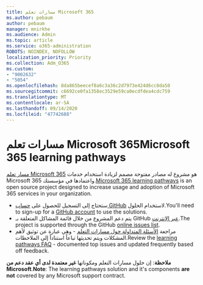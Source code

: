 ```yaml
---
title: مسارات تعلم Microsoft 365
ms.author: pebaum
author: pebaum
manager: mnirkhe
ms.audience: Admin
ms.topic: article
ms.service: o365-administration
ROBOTS: NOINDEX, NOFOLLOW
localization_priority: Priority
ms.collection: Adm_O365
ms.custom:
- "9002632"
- "5054"
ms.openlocfilehash: 8da865beecef8a6c3a36c2d7973e424d6cc8da50
ms.sourcegitcommit: c6692ce0fa1358ec3529e59ca0ecdfdea4cdc759
ms.translationtype: MT
ms.contentlocale: ar-SA
ms.lasthandoff: 09/14/2020
ms.locfileid: "47742688"
---
```

# <a name="microsoft-365-learning-pathways"></a><span data-ttu-id="5a74c-102">مسارات تعلم Microsoft 365</span><span class="sxs-lookup"><span data-stu-id="5a74c-102">Microsoft 365 learning pathways</span></span>

<span data-ttu-id="5a74c-103">[مسار تعلم Microsoft 365](https://docs.microsoft.com/office365/customlearning/) هو مشروع له مصادر مفتوحة مصمم لزيادة استخدام خدمات Microsoft 365 واعتمادها في مؤسستك.</span><span class="sxs-lookup"><span data-stu-id="5a74c-103">[Microsoft 365 learning pathways](https://docs.microsoft.com/office365/customlearning/) is an open source project designed to increase usage and adoption of Microsoft 365 services in your organization.</span></span>

- <span data-ttu-id="5a74c-104">ستحتاج إلى التسجيل للحصول على [حساب GitHub](https://aka.ms/joingithub) لاستخدام الحلول.</span><span class="sxs-lookup"><span data-stu-id="5a74c-104">You'll need to sign-up for a [GitHub account](https://aka.ms/joingithub) to use the solutions.</span></span>
- <span data-ttu-id="5a74c-105">يتم دعم المشروع من خلال قائمة المشاكل المتعلقة بـ GitHub [عبر الإنترنت](https://aka.ms/CustomLearningHelp).</span><span class="sxs-lookup"><span data-stu-id="5a74c-105">The project is supported through the GitHub [online issues list](https://aka.ms/CustomLearningHelp).</span></span>
- <span data-ttu-id="5a74c-106">مراجعة [الأسئلة المتداولة حول مسارات التعلم](https://docs.microsoft.com/office365/customlearning/faq) - وهي عبارة عن توثيق لأهم المشكلات ويتم تحديثها تباعاً استناداً إلى الملاحظات.</span><span class="sxs-lookup"><span data-stu-id="5a74c-106">Review the [learning pathways FAQ](https://docs.microsoft.com/office365/customlearning/faq) - documented top issues and updated frequently based off feedback.</span></span>

<span data-ttu-id="5a74c-107">**ملاحظة**: إن حلول مسارات التعلم ومكوناتها **غير معتمدة لدى أي عقد دعم من Microsoft**.</span><span class="sxs-lookup"><span data-stu-id="5a74c-107">**Note**: The learning pathways solution and it's components **are not** covered by any Microsoft support contract.</span></span>
